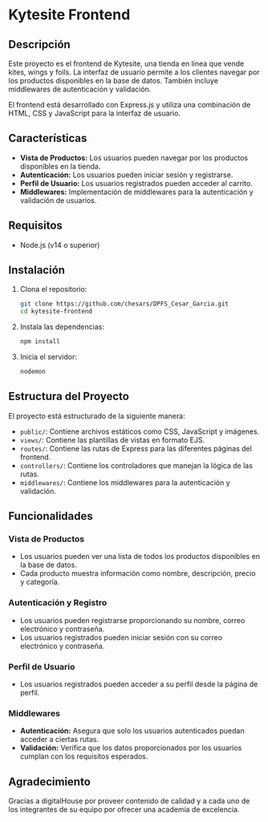 # Kytesite Frontend

## Descripción

Este proyecto es el frontend de Kytesite, una tienda en línea que vende kites, wings y foils. La interfaz de usuario permite a los clientes navegar por los productos disponibles en la base de datos. También incluye middlewares de autenticación y validación.

El frontend está desarrollado con Express.js y utiliza una combinación de HTML, CSS y JavaScript para la interfaz de usuario.

## Características

- **Vista de Productos:** Los usuarios pueden navegar por los productos disponibles en la tienda.
- **Autenticación:** Los usuarios pueden iniciar sesión y registrarse.
- **Perfil de Usuario:** Los usuarios registrados pueden acceder al carrito.
- **Middlewares:** Implementación de middlewares para la autenticación y validación de usuarios.

## Requisitos

- Node.js (v14 o superior)

## Instalación

1. Clona el repositorio:
    ```bash
    git clone https://github.com/chesars/DPFS_Cesar_Garcia.git
    cd kytesite-frontend
    ```

2. Instala las dependencias:
    ```bash
    npm install
    ```

4. Inicia el servidor:
    ```bash
    nodemon
    ```

## Estructura del Proyecto

El proyecto está estructurado de la siguiente manera:

- `public/`: Contiene archivos estáticos como CSS, JavaScript y imágenes.
- `views/`: Contiene las plantillas de vistas en formato EJS.
- `routes/`: Contiene las rutas de Express para las diferentes páginas del frontend.
- `controllers/`: Contiene los controladores que manejan la lógica de las rutas.
- `middlewares/`: Contiene los middlewares para la autenticación y validación.

## Funcionalidades

### Vista de Productos

- Los usuarios pueden ver una lista de todos los productos disponibles en la base de datos.
- Cada producto muestra información como nombre, descripción, precio y categoría.

### Autenticación y Registro

- Los usuarios pueden registrarse proporcionando su nombre, correo electrónico y contraseña.
- Los usuarios registrados pueden iniciar sesión con su correo electrónico y contraseña.

### Perfil de Usuario

- Los usuarios registrados pueden acceder a su perfil desde la página de perfil.

### Middlewares

- **Autenticación:** Asegura que solo los usuarios autenticados puedan acceder a ciertas rutas.
- **Validación:** Verifica que los datos proporcionados por los usuarios cumplan con los requisitos esperados.

## Agradecimiento

Gracias a digitalHouse por proveer contenido de calidad y a cada uno de los integrantes de su equipo por ofrecer una academia de excelencia.
